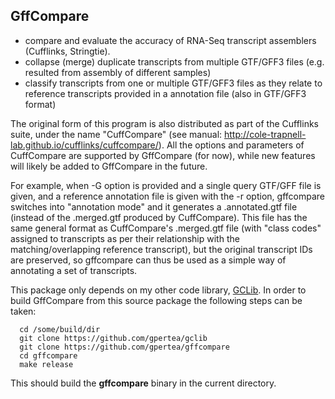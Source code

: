 ## GffCompare
* compare and evaluate the accuracy of RNA-Seq transcript assemblers (Cufflinks, Stringtie). 
* collapse (merge) duplicate transcripts from multiple GTF/GFF3 files (e.g. resulted from assembly of different samples)
* classify transcripts from one or multiple GTF/GFF3 files as they relate to reference transcripts provided in a
annotation file (also in GTF/GFF3 format)

The original form of this program is also distributed as part of the Cufflinks suite, under the name "CuffCompare" 
(see manual: http://cole-trapnell-lab.github.io/cufflinks/cuffcompare/). All the options and parameters of CuffCompare
are supported by GffCompare (for now), while new features will likely be added to GffCompare in the future.

For example, when -G option is provided and a single query GTF/GFF file is given, and a reference annotation file is given with the -r option, gffcompare switches into "annotation mode" and it generates a .annotated.gtf file (instead of the .merged.gtf produced by CuffCompare). This file has the same general format as CuffCompare's .merged.gtf file (with "class codes" assigned to transcripts as per their relationship with the matching/overlapping reference transcript),  but the original transcript IDs are preserved, so gffcompare can thus be used as a simple way of annotating a set of transcripts.

This package only depends on my other code library, [GCLib](../../../gclib). In order to build GffCompare from this source package 
the following steps can be taken:
```
  cd /some/build/dir
  git clone https://github.com/gpertea/gclib
  git clone https://github.com/gpertea/gffcompare
  cd gffcompare
  make release
```
This should build the **gffcompare** binary in the current directory.

